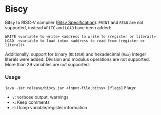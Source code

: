 # Biscy
Bitsy to RISC-V compiler ([Bitsy Specification](https://github.com/apbendi/bitsyspec/blob/master/BITSY.md)).
`PRINT` and `READ` are not supported, instead `WRITE` and `LOAD` have been added:
```
WRITE <variable to write> <address to write to (register or literal)>
LOAD  <variable to load into> <address to read from (register or literal)>
```
Additionally, support for binary (`0b1010`) and hexadecimal (`0xa`) integer literals were added.
Division and modulus operations are not supported.
More than 29 variables are not supported.

### Usage
```java -jar release/biscy.jar <input-file.bitsy> [flags]```
Flags:
* `v`: verbose output, warnings
* `k`: Keep comments
* `d`: Dump variable/register information

